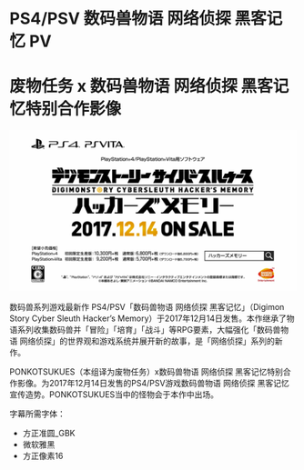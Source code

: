 # PS4/PSV 数码兽物语 网络侦探 黑客记忆 PV
# 废物任务 x 数码兽物语 网络侦探 黑客记忆特别合作影像

![](./poster.jpg)

数码兽系列游戏最新作 PS4/PSV「数码兽物语 网络侦探 黑客记忆」（Digimon Story Cyber Sleuth Hacker’s Memory）于2017年12月14日发售。本作继承了物语系列收集数码兽并「冒险」「培育」「战斗」等RPG要素，大幅强化「数码兽物语 网络侦探」的世界观和游戏系统并展开新的故事，是「网络侦探」系列的新作。

PONKOTSUKUES（本组译为废物任务）x数码兽物语 网络侦探 黑客记忆特别合作影像。为2017年12月14日发售的PS4/PSV游戏数码兽物语 网络侦探 黑客记忆宣传造势。PONKOTSUKUES当中的怪物会于本作中出场。

字幕所需字体：
- 方正准圆_GBK
- 微软雅黑
- 方正像素16